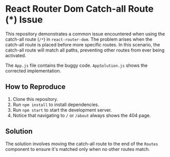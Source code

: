 # React Router Dom Catch-all Route (*) Issue

This repository demonstrates a common issue encountered when using the catch-all route (`/*`) in `react-router-dom`. The problem arises when the catch-all route is placed before more specific routes. In this scenario, the catch-all route will match all paths, preventing other routes from ever being activated.

The `App.js` file contains the buggy code. `AppSolution.js` shows the corrected implementation.

## How to Reproduce

1. Clone this repository.
2. Run `npm install` to install dependencies.
3. Run `npm start` to start the development server.
4. Notice that navigating to `/` or `/about` always shows the 404 page. 

## Solution

The solution involves moving the catch-all route to the end of the `Routes` component to ensure it's matched only when no other routes match.